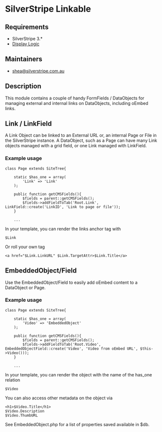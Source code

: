 # SilverStripe Linkable

## Requirements

* SilverStripe 3.*
* [Display Logic](https://github.com/unclecheese/silverstripe-display-logic)

## Maintainers

* shea@silverstripe.com.au

## Description

This module contains a couple of handy FormFields / DataObjects for managing external and internal links on DataObjects, including oEmbed links.

## Link / LinkField

A Link Object can be linked to an External URL or, an internal Page or File in the SilverStripe instance. A DataObject, such as a Page can have many Link objects managed with a grid field, or one Link managed with LinkField. 

### Example usage

	class Page extends SiteTree{
		
		static $has_one = array(
			'Link' => 'Link'
		);		

		public function getCMSFields(){
			$fields = parent::getCMSFields();
			$fields->addFieldToTab('Root.Link', LinkField::create('LinkID', 'Link to page or file'));
		}

		...

In your template, you can render the links anchor tag with
	
	$Link 

Or roll your own tag

	<a href="$Link.LinkURL" $Link.TargetAttr>$Link.Title</a>


## EmbeddedObject/Field

Use the EmbeddedObject/Field to easily add oEmbed content to a DataObject or Page. 

### Example usage

	class Page extends SiteTree{
		
		static $has_one = array(
			'Video' => 'EmbeddedObject'
		);		

		public function getCMSFields(){
			$fields = parent::getCMSFields();
			$fields->addFieldToTab('Root.Video', EmbeddedObjectField::create('Video', 'Video from oEmbed URL', $this->Video()));
		}

		...

In your template, you can render the object with the name of the has_one relation

	$Video

You can also access other metadata on the object via

	<h1>$Video.Title</h1>
	$Video.Description
	$Video.ThumbURL

See EmbeddedObject.php for a list of properties saved available in $db.
